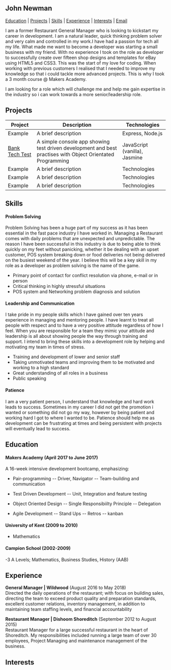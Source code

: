 ## John Newman

 [Education](#education) | [Projects](#projects) | [Skills](#skills) | [Experience](#experience) | [Interests](#interests) | [Email](mailto:newmanj903@gmail.com)

I am a former Restaurant General Manager who is looking to kickstart my career in development. I am a natural leader, quick thinking problem solver and very calm and controlled in my work.I have had a passion for tech all my life. What made me want to become a developer was starting a small business with my friend. With no experience I took on the role as developer to successfully create over fifteen shop designs and templates for eBay using HTML5 and CSS3. This was the start of my love for coding. When working with previous customers I realised that I needed to improve my knowledge so that i could tackle more advanced projects. This is why I took a 3 month course @ Makers Academy.

I am looking for a role which will challenge me and help me gain expertise in the industry so i can work towards a more senior/leadership role. 

## <a name="projects">Projects</a> 

| Project           | Description | Technologies |
|---                |---          |---           |
| Example | A brief description | Express, Node.js |  
| [Bank Tech Test](https://github.com/JohnNewman1/bank_tech_test)  | A simple console app showing test driven development and best practises with Object Orientated Programming  |  JavaScript (vanilla), Jasmine  |
| Example | A brief description | Technologies |  
| Example | A brief description | Technologies |  
| Example | A brief description | Technologies |  

## <a name="skills">Skills</a>

#### Problem Solving 

Problem Solving has been a huge part of my success as it has been essential in the fast pace industry I have worked in. Managing a Restaurant comes with daily problems that are unexpected and unpredictable. The reason I have been successful in this industry is due to being able to think quickly on my feet without panicking, whether it be dealing with an upset customer, POS system breaking down or food deliveries not being delivered on the busiest weekend of the year. I believe this will be a key skill in my role as a developer as problem solving is the name of the game.

- Primary point of contact for conflict resolution via phone, e-mail or in person
- Critical thinking in highly stressful situations
- POS system and Networking problem diagnosis and solution

#### Leadership and Communication

I take pride in my people skills which I have gained over ten years experience in managing and mentoring people. I have learnt to treat all people with respect and to have a very positive attitude regardless of how I feel. When you are responsible for a team they mimic your attitude and leadership is all about showing people the way through training and support. I intend to bring these skills into a development role by helping and motivating my team in times of stress.  

- Training and development of lower and senior staff
- Taking unmotivated teams and improving them to be motivated and working to a high standard
- Great understanding of all roles in a business
- Public speaking 

#### Patience

I am a very patient person, I understand that knowledge and hard work leads to success. Sometimes in my career I did not get the promotion i wanted or something did not go my way, however by being patient and working hard I got to where I wanted to be. Patience should help me as development can be frustrating at times and being persistent with projects will eventually lead to success.

## <a name="educatuion">Education</a> 

#### Makers Academy (April 2017 to June 2017)

A 16-week intensive development bootcamp, emphasizing:

- Pair-programming
-- Driver, Navigator
-- Team-building and communication



- Test Driven Development
-- Unit, Integration and feature testing 

- Object Oriented Design
-- Single Responsibiilty Principle 
-- Delegation

- Agile Development
-- Stand Ups
-- Retros
-- kanban


#### University of Kent (2009 to 2010)

- Mathematics

#### Campion School (2002-2009)

-3 A Levels; Mathematics, Business Studies, History (AAB)

## <a name="experience">Experience</a>

**General Manager | Wildwood** (August 2016 to May 2018)    
Directed the daily operations of the restaurant; with focus on building sales, directing the team to exceed product quality and preparation standards, excellent customer relations, inventory management, in addition to maintaining team staffing levels, and financial accountability

**Restaurant Manager | Dishoom Shoreditch** (September 2012 to August 2015)   
Restaurant Manager for a large successful restaurant in the heart of Shoreditch. My responsibilities included running a large team of over 30 employees, Project Managing and maintenance management of the business. 

## <a name="interests">Interests</a>


